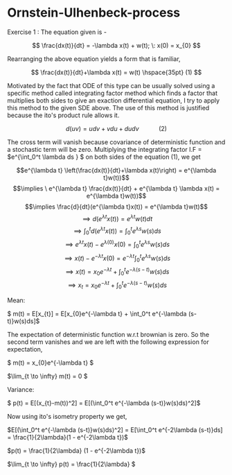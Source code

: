 # Ornstein-Ulhenbeck-process

Exercise 1 : 
The equation given is -

$$ \frac{dx(t)}{dt} = -\lambda x(t) + w(t); \:  x(0) = x_{0} $$

Rearranging the above equation yields a form that is familiar, 

$$ \frac{dx(t)}{dt}+\lambda x(t) =  w(t) \hspace{35pt}  (1) $$  

Motivated by the fact that ODE of this type can be usually solved using a specific method called integrating factor method which finds a factor that multiplies both sides to give an exaction differential equation, I try to apply this method to the given SDE above. The use of this method is justified because the ito's product rule allows it. 

$$ d(uv) = udv + vdu + dudv \hspace{35pt}  (2) $$

The cross term will vanish because covariance of deterministic function and a stochastic term will be zero.
Multiplying the integrating factor I.F = $e^{\int_0^t \lambda ds } $ on both sides of the equation (1), we get 

$$e^{\lambda t} \left(\frac{dx(t)}{dt}+\lambda x(t)\right) =  e^{\lambda t}w(t))$$
$$\implies \ e^{\lambda t} \frac{dx(t)}{dt} + e^{\lambda t} \lambda x(t) =  e^{\lambda t}w(t))$$
$$\implies \frac{d}{dt}(e^{\lambda t}x(t)) = e^{\lambda t}w(t)$$
$$\implies d(e^{\lambda t}x(t)) = e^{\lambda t}w(t)dt $$
$$\implies \int_0^t d(e^{\lambda t}x(t)) = \int_0^t e^{\lambda s}w(s)ds $$
$$\implies e^{\lambda t}x(t) - e^{\lambda (0)}x(0) = \int_0^t e^{\lambda s}w(s)ds $$
$$\implies x(t) - e^{-\lambda t}x(0) = e^{-\lambda t}\int_0^t e^{\lambda s}w(s)ds $$
$$\implies x(t) = x_{0}e^{-\lambda t} + \int_0^t e^{-\lambda (s-t)}w(s)ds $$
$$\implies x_{t} = x_{0}e^{-\lambda t} + \int_0^t e^{-\lambda (s-t)}w(s)ds $$

Mean:

$ m(t) = E[x_{t}] = E[x_{0}e^{-\lambda t} + \int_0^t e^{-\lambda (s-t)}w(s)ds]$

The expectation of deterministic function w.r.t brownian is zero. So the second term vanishes and we are left with the following expression for expectation, 

$ m(t) = x_{0}e^{-\lambda t} $

$\lim_{t \to \infty} m(t) = 0 $

Variance:

$ p(t) = E[(x_{t}-m(t))^2] = E[(\int_0^t e^{-\lambda (s-t)}w(s)ds)^2]$

Now using ito's isometry property we get,

$E[(\int_0^t e^{-\lambda (s-t)}w(s)ds)^2] = E[\int_0^t e^{-2\lambda (s-t)}ds] =  \frac{1}{2\lambda}(1 - e^{-2\lambda t})$

$p(t) = \frac{1}{2\lambda} (1 - e^{-2\lambda t})$

$\lim_{t \to \infty} p(t) = \frac{1}{2\lambda} $
